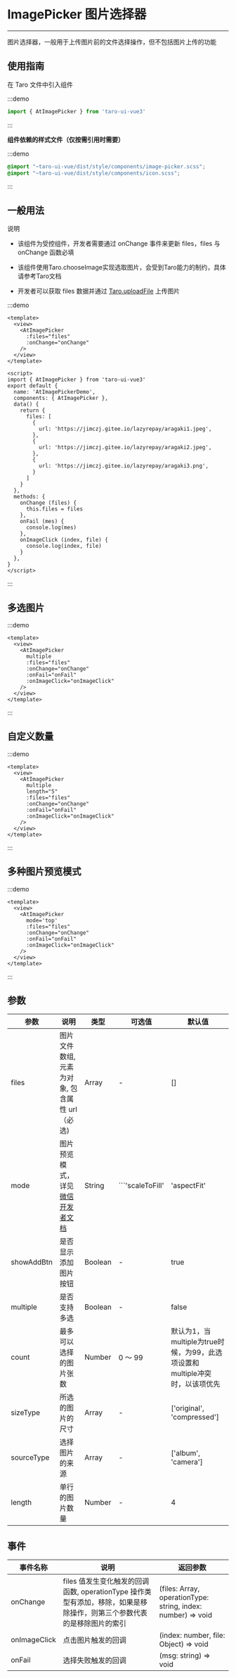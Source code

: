 # ImagePicker 图片选择器

---
图片选择器，一般用于上传图片前的文件选择操作，但不包括图片上传的功能

## 使用指南

在 Taro 文件中引入组件

:::demo

```js
import { AtImagePicker } from 'taro-ui-vue3'
```

:::

**组件依赖的样式文件（仅按需引用时需要）**

:::demo

```scss
@import "~taro-ui-vue/dist/style/components/image-picker.scss";
@import "~taro-ui-vue/dist/style/components/icon.scss";
```

:::

## 一般用法

说明

* 该组件为受控组件，开发者需要通过 onChange 事件来更新 files，files 与 onChange 函数必填

* 该组件使用Taro.chooseImage实现选取图片，会受到Taro能力的制约，具体请参考Taro文档

* 开发者可以获取 files 数据并通过 [Taro.uploadFile](https://developers.weixin.qq.com/miniprogram/dev/api/network/upload/wx.uploadFile.html) 上传图片

:::demo

``` vue
<template>
  <view>
    <AtImagePicker
      :files="files"
      :onChange="onChange"
    />
  </view>
</template>

<script>
import { AtImagePicker } from 'taro-ui-vue3'
export default {
  name: 'AtImagePickerDemo',
  components: { AtImagePicker },
  data() {
    return {
      files: [
        {
          url: 'https://jimczj.gitee.io/lazyrepay/aragaki1.jpeg',
        },
        {
          url: 'https://jimczj.gitee.io/lazyrepay/aragaki2.jpeg',
        },
        {
          url: 'https://jimczj.gitee.io/lazyrepay/aragaki3.png',
        }
      ]
    }
  },
  methods: {
    onChange (files) {
      this.files = files
    },
    onFail (mes) {
      console.log(mes)
    },
    onImageClick (index, file) {
      console.log(index, file)
    }
  },
}
</script>

```

:::

## 多选图片

:::demo

```vue
<template>
  <view>
    <AtImagePicker
      multiple
      :files="files"
      :onChange="onChange"
      :onFail="onFail"
      :onImageClick="onImageClick"
    />
  </view>
</template>
```

:::

## 自定义数量

:::demo

```vue
<template>
  <view>
    <AtImagePicker
      multiple
      length="5"
      :files="files"
      :onChange="onChange"
      :onFail="onFail"
      :onImageClick="onImageClick"
    />
  </view>
</template>
```

:::

## 多种图片预览模式

:::demo

```vue
<template>
  <view>
    <AtImagePicker
      mode='top'
      :files="files"
      :onChange="onChange"
      :onFail="onFail"
      :onImageClick="onImageClick"
    />
  </view>
</template>
```

:::

## 参数

| 参数       | 说明                                                                                                      | 类型    | 可选值                                                                                                                                             | 默认值                                                                      |
| ---------- | --------------------------------------------------------------------------------------------------------- | ------- | -------------------------------------------------------------------------------------------------------------------------------------------------- | --------------------------------------------------------------------------- |
| files      | 图片文件数组, 元素为对象, 包含属性 url（必选)                                                             | Array   | -                                                                                                                                                  | []                                                                          |
| mode       | 图片预览模式，详见[微信开发者文档](https://developers.weixin.qq.com/miniprogram/dev/component/image.html) | String  | ```'scaleToFill'|'aspectFit'|'aspectFill'|'widthFix'|'top'|'bottom'|'center'|'left'|'right'|'top left'|'top right'|'bottom left'|'bottom right'``` | aspectFill                                                                  |
| showAddBtn | 是否显示添加图片按钮                                                                                      | Boolean | -                                                                                                                                                  | true                                                                        |
| multiple   | 是否支持多选                                                                                              | Boolean | -                                                                                                                                                  | false                                                                       |
| count      | 最多可以选择的图片张数                                                                  | Number  | 0 ～ 99                                                                                                                                            | 默认为1，当multiple为true时候，为99，此选项设置和multiple冲突时，以该项优先 |
| sizeType   | 所选的图片的尺寸                                                                        | Array   | -                                                                                                                                                  | ['original', 'compressed']                                                  |
| sourceType | 选择图片的来源                                                                          | Array   | -                                                                                                                                                  | ['album', 'camera']                                                         |
| length     | 单行的图片数量                                                                                            | Number  | -                                                                                                                                                  | 4                                                                           |

## 事件

| 事件名称     | 说明                                                                                                                   | 返回参数                                                     |
| ------------ | ---------------------------------------------------------------------------------------------------------------------- | ------------------------------------------------------------ |
| onChange     | files 值发生变化触发的回调函数, operationType 操作类型有添加，移除，如果是移除操作，则第三个参数代表的是移除图片的索引 | (files: Array, operationType: string, index: number) => void |
| onImageClick | 点击图片触发的回调                                                                                                     | (index: number, file: Object) => void                        |
| onFail       | 选择失败触发的回调                                                                                                     | (msg: string) => void                                        |
